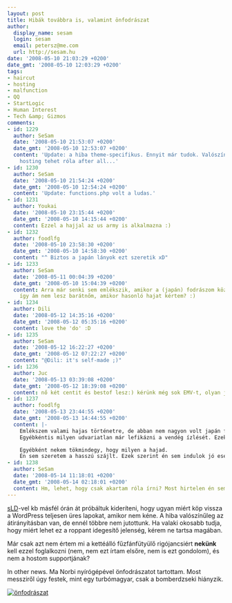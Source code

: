 ```yaml
---
layout: post
title: Hibák továbbra is, valamint önfodrászat
author:
  display_name: sesam
  login: sesam
  email: petersz@me.com
  url: http://sesam.hu
date: '2008-05-10 21:03:29 +0200'
date_gmt: '2008-05-10 12:03:29 +0200'
tags:
- haircut
- hosting
- malfunction
- QQ
- StartLogic
- Human Interest
- Tech &amp; Gizmos
comments:
- id: 1229
  author: SeSam
  date: '2008-05-10 21:53:07 +0200'
  date_gmt: '2008-05-10 12:53:07 +0200'
  content: 'Update: a hiba theme-specifikus. Ennyit már tudok. Valószínűleg nem a
    hosting tehet róla after all...'
- id: 1230
  author: SeSam
  date: '2008-05-10 21:54:24 +0200'
  date_gmt: '2008-05-10 12:54:24 +0200'
  content: 'Update: functions.php volt a ludas.'
- id: 1231
  author: Youkai
  date: '2008-05-10 23:15:44 +0200'
  date_gmt: '2008-05-10 14:15:44 +0200'
  content: Ezzel a hajjal az us army is alkalmazna :)
- id: 1232
  author: foodlfg
  date: '2008-05-10 23:58:30 +0200'
  date_gmt: '2008-05-10 14:58:30 +0200'
  content: "^ Biztos a japán lányok ezt szeretik xD"
- id: 1233
  author: SeSam
  date: '2008-05-11 00:04:39 +0200'
  date_gmt: '2008-05-10 15:04:39 +0200'
  content: Arra már senki sem emlékszik, amikor a (japán) fodrászom közölte, hogy
    így ám nem lesz barátnőm, amikor hasonló hajat kértem? :)
- id: 1234
  author: Dili
  date: '2008-05-12 14:35:16 +0200'
  date_gmt: '2008-05-12 05:35:16 +0200'
  content: love the 'do' :D
- id: 1235
  author: SeSam
  date: '2008-05-12 16:22:27 +0200'
  date_gmt: '2008-05-12 07:22:27 +0200'
  content: "@Dili: it's self-made ;)"
- id: 1236
  author: Juc
  date: '2008-05-13 03:39:08 +0200'
  date_gmt: '2008-05-12 18:39:08 +0200'
  content: nő két centit és bestof lesz:) kérünk még sok EMV-t, olyan jók!
- id: 1237
  author: foodlfg
  date: '2008-05-13 23:44:55 +0200'
  date_gmt: '2008-05-13 14:44:55 +0200'
  content: |-
    Emlékszem valami hajas történetre, de abban nem nagyon volt japán fodrász.
    Egyébkéntis milyen udvariatlan már lefikázni a vendég ízlését. Ezek a japán fodrászok egyre elfajzottabbak..

    Egyébként nekem tökmindegy, hogy milyen a hajad.
    Én sem szeretem a hasszú szájlt. Ezek szerint én sem indulok jó esélyekkel a japán csajozási versenyben ?  :D
- id: 1238
  author: SeSam
  date: '2008-05-14 11:18:01 +0200'
  date_gmt: '2008-05-14 02:18:01 +0200'
  content: Hm, lehet, hogy csak akartam róla írni? Most hirtelen én sem találom...
---
```


[sLD](http://sld.interhost.hu/sld)-vel kb másfél órán át próbáltuk kideríteni, hogy ugyan miért köp vissza a WordPress teljesen üres lapokat, amikor nem kéne. A hiba valószínűleg az átirányításban van, de ennél többre nem jutottunk. Ha valaki okosabb tudja, hogy miért lehet ez a roppant idegesítő jelenség, kérem ne tartsa magában.

Már csak azt nem értem mi a kettéálló fűzfánfütyülő rigójancsiért **nekünk** kell ezzel foglalkozni (nem, nem ezt írtam elsőre, nem is ezt gondolom), és nem a hostom supportjának?

In other news. Ma Norbi nyírógépével önfodrászatot tartottam. Most messziről úgy festek, mint egy turbómagyar, csak a bomberdzseki hiányzik.

[![önfodrászat](http://sesam.hu/wp-content/uploads/2008/05/photo-11-300x225.jpg)](http://www.sesam.hu.php5-19.dfw1-2.websitetestlink.com/wp-content/uploads/2008/05/photo-11.jpg)
